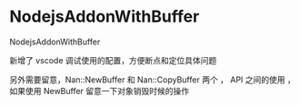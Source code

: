 # NodejsAddonWithBuffer
NodejsAddonWithBuffer

新增了 vscode 调试使用的配置，方便断点和定位具体问题

另外需要留意，Nan::NewBuffer  和 Nan::CopyBuffer  两个 ， API 之间的使用 ，如果使用  NewBuffer 留意一下对象销毁时候的操作
